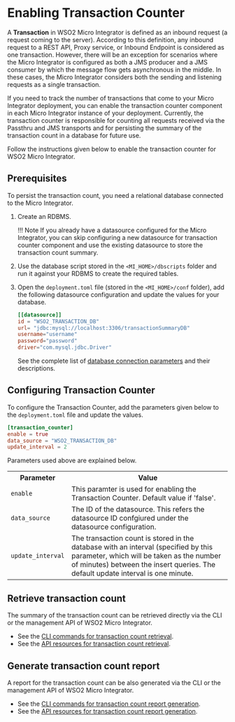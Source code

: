 # Enabling Transaction Counter

A **Transaction** in WSO2 Micro Integrator is defined as an inbound request (a request coming to the server). According to this definition, any inbound request to a REST API, Proxy service, or Inbound Endpoint is considered as one transaction. 
However, there will be an exception for scenarios where the Micro Integrator is configured as both a JMS producer and a JMS consumer by which the message flow gets asynchronous in the middle. In these cases, the Micro Integrator considers
both the sending and listening requests as a single transaction.

If you need to track the number of transactions that come to your Micro Integrator deployment, you can enable the transaction counter component in each Micro Integrator instance of your deployment. Currently, the transaction counter is responsible for counting all requests received via the Passthru and JMS transports and for persisting the summary of the transaction count in a database for future use.

Follow the instructions given below to enable the transaction counter for WSO2 Micro Integrator.

## Prerequisites

To persist the transaction count, you need a relational database connected to the Micro Integrator. 

1.	Create an RDBMS.

	!!! Note
	    If you already have a datasource configured for the Micro Integrator, you can skip configuring a new datasource for transaction counter component and use the existing datasource to store the transaction count summary.
	    
2.	Use the database script stored in the `<MI_HOME>/dbscripts` folder and run it against your RDBMS to create the required tables.
3.	Open the `deployment.toml` file (stored in the `<MI_HOME>/conf` folder), add the following datasource configuration and update the values for your database. 
 
	```toml
	[[datasource]]
	id = "WSO2_TRANSACTION_DB"
	url= "jdbc:mysql://localhost:3306/transactionSummaryDB"
	username="username"
	password="password"
	driver="com.mysql.jdbc.Driver"
	```
	
	See the complete list of [database connection parameters](../../references/config-catalog/#database-connection) and their descriptions. 

## Configuring Transaction Counter

To configure the Transaction Counter, add the parameters given below to the `deployment.toml` file and update the values.

```toml
[transaction_counter]
enable = true
data_source = "WSO2_TRANSACTION_DB"
update_interval = 2
```

Parameters used above are explained below.

<table>
	<tr>
		<th>Parameter</th>
		<th>Value</th>
	</tr>
	<tr>
		<td>
			<code>enable</code>
		</td>
		<td>
			This paramter is used for enabling the Transaction Counter. Default value if 'false'.
		</td>
	</tr>
	<tr>
		<td>
			<code>data_source</code>
		</td>
		<td>
			The ID of the datasource. This refers the datasource ID confgiured under the datasource configuration.
		</td>
	</tr>
	<tr>
		<td>
			<code>update_interval</code>
		</td>
		<td>
			The transaction count is stored in the database with an interval (specified by this parameter, which will be taken as the number of minutes) between the insert queries. The default update interval is one minute.
		</td>
	</tr>
</table>

## Retrieve transaction count

The summary of the transaction count can be retrieved directly via the CLI or the management API of WSO2 Micro Integrator. 

-	See the [CLI commands for transaction count retrieval](../../administer-and-observe/using-the-command-line-interface).
-	See the [API resources for transaction count retrieval](../../administer-and-observe/working-with-management-api/#get-transaction-count).

## Generate transaction count report

A report for the transaction count can be also generated via the CLI or the management API of WSO2 Micro Integrator. 

-	See the [CLI commands for transaction count report generation](../../administer-and-observe/using-the-command-line-interface.md).
-	See the [API resources for transaction count report generation](../../administer-and-observe/working-with-management-api/#get-transaction-count). 
